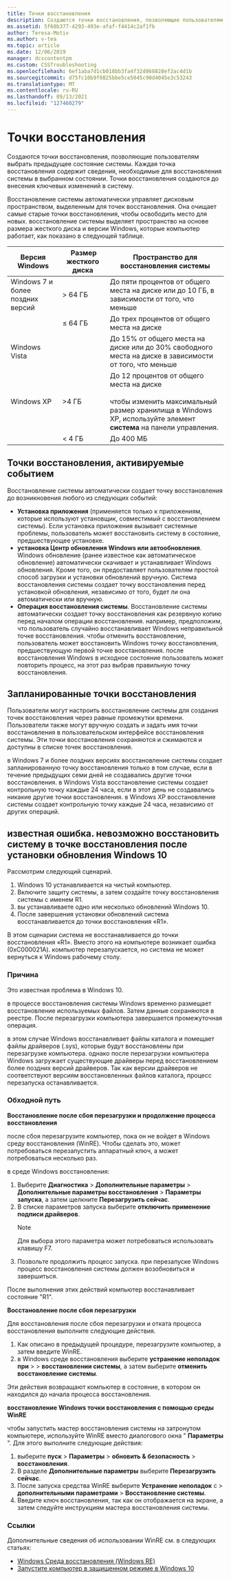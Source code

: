 ```yaml
---
title: Точки восстановления
description: Создаются точки восстановления, позволяющие пользователям выбирать предыдущие состояния системы. Каждая точка восстановления содержит сведения, необходимые для восстановления системы в выбранном состоянии. Точки восстановления создаются до внесения ключевых изменений в систему.
ms.assetid: 5f68b377-4293-493e-afaf-f4414c2af1fb
author: Teresa-Motiv
ms.author: v-tea
ms.topic: article
ms.date: 12/06/2019
manager: dcscontentpm
ms.custom: CSSTroubleshooting
ms.openlocfilehash: 6ef1aba7d1cb018bb3fa4f32d868828ef2ac4d1b
ms.sourcegitcommit: d75fc10b9f0825bbe5ce5045c90d4045e3c53243
ms.translationtype: MT
ms.contentlocale: ru-RU
ms.lasthandoff: 09/13/2021
ms.locfileid: "127460279"
---
```

# <a name="restore-points"></a>Точки восстановления

Создаются точки восстановления, позволяющие пользователям выбрать предыдущее состояние системы. Каждая точка восстановления содержит сведения, необходимые для восстановления системы в выбранном состоянии. Точки восстановления создаются до внесения ключевых изменений в систему.

Восстановление системы автоматически управляет дисковым пространством, выделенным для точек восстановления. Она очищает самые старые точки восстановления, чтобы освободить место для новых. восстановление системы выделяет пространство на основе размера жесткого диска и версии Windows, которые компьютер работает, как показано в следующей таблице.

|Версия Windows |&nbsp;Размер жесткого диска |Пространство для восстановления системы |
| --- | --- | --- |
|Windows 7 и более поздних версий | > 64 ГБ |До пяти процентов от общего места на диске или до 10 ГБ, в зависимости от того, что меньше |
|  | &le; 64 ГБ |До трех процентов от общего места на диске |
|Windows Vista |  |До 15% от общего места на диске или до 30% свободного места на диске в зависимости от того, что меньше |
|Windows XP | >4 ГБ |До 12 процентов от общего места на диске<br /><br />чтобы изменить максимальный размер хранилища в Windows XP, используйте элемент **система** на панели управления. |
|  | \< 4 ГБ |До 400 МБ |

## <a name="event-triggered-restore-points"></a>Точки восстановления, активируемые событием

Восстановление системы автоматически создает точку восстановления до возникновения любого из следующих событий:

- **Установка приложения** (применяется только к приложениям, которые используют установщик, совместимый с восстановлением системы). Если установка приложения вызывает системные проблемы, пользователь может восстановить систему в состояние, предшествующее установке.
- **установка Центр обновления Windows или автообновления**. Windows обновление (ранее известное как автоматическое обновление) автоматически скачивает и устанавливает Windows обновления. Кроме того, он предоставляет пользователям простой способ загрузки и установки обновлений вручную. Система восстановления системы создает точку восстановления перед установкой обновления, независимо от того, будет ли она автоматически или вручную.
- **Операция восстановления системы**. Восстановление системы автоматически создает точку восстановления как резервную копию перед началом операции восстановления. например, предположим, что пользователь случайно восстанавливает Windows неправильной точке восстановления. чтобы отменить восстановление, пользователь может восстановить Windows точку восстановления, предшествующую первой точке восстановления. после восстановления Windows в исходное состояние пользователь может повторить процесс, на этот раз выбрав правильную точку восстановления.

## <a name="scheduled-restore-points"></a>Запланированные точки восстановления

Пользователи могут настроить восстановление системы для создания точек восстановления через равные промежутки времени. Пользователи также могут вручную создать и задать имя точки восстановления в пользовательском интерфейсе восстановления системы. Эти точки восстановления сохраняются и сжимаются и доступны в списке точек восстановления.

в Windows 7 и более поздних версиях восстановление системы создает запланированную точку восстановления только в том случае, если в течение предыдущих семи дней не создавались другие точки восстановления. в Windows Vista восстановление системы создает контрольную точку каждые 24 часа, если в этот день не создавались никакие другие точки восстановления. в Windows XP восстановление системы создает контрольную точку каждые 24 часа, независимо от других операций.

## <a name="known-issue-you-cannot-restore-the-system-to-a-restore-point-after-you-install-a-windows-10-update"></a>известная ошибка. невозможно восстановить систему в точке восстановления после установки обновления Windows 10

Рассмотрим следующий сценарий.

1. Windows 10 устанавливается на чистый компьютер.
1. Включите защиту системы, а затем создайте точку восстановления системы с именем R1.
1. вы устанавливаете одно или несколько обновлений Windows 10.
1. После завершения установки обновлений система восстанавливается до точки восстановления «R1».

В этом сценарии система не восстанавливается до точки восстановления «R1». Вместо этого на компьютере возникает ошибка (0xC000021A). компьютер перезапускается, но система не может вернуться к Windows рабочему столу.

### <a name="cause"></a>Причина

Это известная проблема в Windows 10.

в процессе восстановления системы Windows временно размещает восстановление используемых файлов. Затем данные сохраняются в реестре. После перезагрузки компьютера завершается промежуточная операция.

в этом случае Windows восстанавливает файлы каталога и помещает файлы драйверов (.sys), которые будут восстановлены при перезагрузке компьютера. однако после перезагрузки компьютера Windows загружает существующие драйверы перед восстановлением более поздних версий драйверов. Так как версии драйверов не соответствуют версиям восстановленных файлов каталога, процесс перезапуска останавливается.

### <a name="workaround"></a>Обходной путь

**Восстановление после сбоя перезагрузки и продолжение процесса восстановления**

после сбоя перезагрузите компьютер, пока он не войдет в Windows среду восстановления (WinRE). Чтобы сделать это, может потребоваться перезапустить аппаратный ключ, а может потребоваться несколько раз.

в среде Windows восстановления:

1. Выберите **Диагностика**  >  **Дополнительные параметры**  >  **Дополнительные параметры восстановления**  >  **Параметры запуска**, а затем щелкните **Перезагрузить сейчас**.
1. В списке параметров запуска выберите **отключить применение подписи драйверов**.
   > [!NOTE]  
   > Для выбора этого параметра может потребоваться использовать клавишу F7.
1. Позвольте продолжить процесс запуска. при перезапуске Windows процесс восстановления системы должен возобновиться и завершиться.

После выполнения этих действий компьютер восстанавливает состояние "R1".

**Восстановление после сбоя перезагрузки**

Для восстановления после сбоя перезагрузки и отката процесса восстановления выполните следующие действия.

1. Как описано в предыдущей процедуре, перезагрузите компьютер, а затем введите WinRE.  
1. в Windows среде восстановления выберите **устранение неполадок при**  >    >  **восстановлении системы**, а затем выберите **отменить восстановление системы**.

Эти действия возвращают компьютер в состояние, в котором он находился до начала процесса восстановления.

**восстановление Windows точки восстановления с помощью среды WinRE**

чтобы запустить мастер восстановления системы на затронутом компьютере, используйте WinRE вместо диалогового окна " **Параметры** ". Для этого выполните следующие действия:

1. выберите **пуск**  >  **Параметры**  >  **обновить & безопасность**  >  **восстановления**.
1. В разделе **Дополнительные параметры** выберите **Перезагрузить сейчас**.
1. После запуска средства WinRE выберите **Устранение неполадок** с  >  **дополнительными параметрами**  >  **Восстановление системы**.
1. Введите ключ восстановления, так как он отображается на экране, а затем следуйте инструкциям мастера восстановления системы.

### <a name="references"></a>Ссылки

Дополнительные сведения об использовании WinRE см. в следующих статьях:

- [Windows Среда восстановления (Windows RE)](/windows-hardware/manufacture/desktop/windows-recovery-environment--windows-re--technical-reference)
- [Запустите компьютер в защищенном режиме в Windows 10](https://support.microsoft.com/help/12376) 